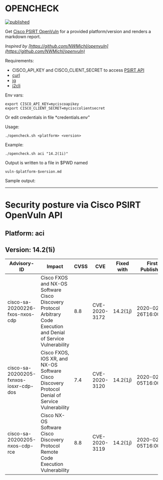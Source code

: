 # OPENCHECK

[![published](https://static.production.devnetcloud.com/codeexchange/assets/images/devnet-published.svg)](https://developer.cisco.com/codeexchange/github/repo/routetonull/opencheck)

Get [Cisco PSIRT OpenVuln](https://developer.cisco.com/psirt/) for a provided platform/version and renders a markdown report.

*Inspired by [https://github.com/NWMichl/openvuln](https://github.com/NWMichl/openvuln)*

Requirements:
- CISCO_API_KEY and CISCO_CLIENT_SECRET to access [PSIRT API](https://developer.cisco.com/psirt/)
- [curl](https://curl.se/)
- [jq](https://stedolan.github.io/jq/)
- [j2cli](https://github.com/kolypto/j2cli)

Env vars:

    export CISCO_API_KEY=myciscoapikey
    export CISCO_CLIENT_SECRET=mycisccolientsecret

Or edit credentials in file *credentials.env"

Usage:

    ./opencheck.sh <platform> <version>

Example:

    ./opencheck.sh aci "14.2(1i)"

Output is written to a file in $PWD named

    vuln-$platform-$version.md

Sample output:

---

# Security posture via Cisco PSIRT OpenVuln API

## Platform: aci
## Version:  14.2(1i)


| Advisory-ID | Impact | CVSS | CVE | Fixed with | First Published |
| ----------- | ------ | ---- | --- | ---------- | ----------------|
cisco-sa-20200226-fxos-nxos-cdp | Cisco FXOS and NX-OS Software Cisco Discovery Protocol Arbitrary Code Execution and Denial of Service Vulnerability | 8.8 | CVE-2020-3172 | 14.2(1j) | 2020-02-26T16:00:00
cisco-sa-20200205-fxnxos-iosxr-cdp-dos | Cisco FXOS, IOS XR, and NX-OS Software Cisco Discovery Protocol Denial of Service Vulnerability | 7.4 | CVE-2020-3120 | 14.2(1j) | 2020-02-05T16:00:00
cisco-sa-20200205-nxos-cdp-rce | Cisco NX-OS Software Cisco Discovery Protocol Remote Code Execution Vulnerability | 8.8 | CVE-2020-3119 | 14.2(1j) | 2020-02-05T16:00:00

